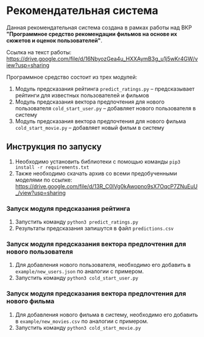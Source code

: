 # Рекомендательная система

Данная рекомендательная система создана в рамках работы над ВКР **"Программное средство рекомендации фильмов на основе их сюжетов и оценок пользователей"**.

Ссылка на текст работы: https://drive.google.com/file/d/16NbyozGea4u_HXXAymB3g_u1j5wKr4GW/view?usp=sharing

Программное средство состоит из трех модулей:

1. Модуль предсказания рейтинга `predict_ratings.py` – предсказывает рейтинги для известных пользователей и фильмов
2. Модуль предсказания вектора предпочтения для нового пользователя `cold_start_user.py` – добавляет нового пользователя в систему
3. Модуль предсказания вектора предпочтения для нового фильма `cold_start_movie.py` – добавляет новый фильм в систему

## Инструкция по запуску

1. Необходимо установить библиотеки с помощью команды `pip3 install -r requirements.txt`
2. Также необходимо скачать архив со всеми предобученными моделями по ссылке: https://drive.google.com/file/d/13R_C0lVg0kAwopno9sX7OqcP7ZNuEuU_/view?usp=sharing

### Запуск модуля предсказания рейтинга

1. Запустить команду `python3 predict_ratings.py`
2. Результаты предсказания запишутся в файл `predictions.csv`

### Запуск модуля предсказания вектора предпочтения для нового пользователя

1. Для добавления нового пользователя, необходимо его добавить в `example/new_users.json` по аналогии с примером.
2. Запустить команду `python3 cold_start_user.py`

### Запуск модуля предсказания вектора предпочтения для нового фильма

1. Для добавления нового фильма в систему, необходимо его добавить в `example/new_movies.csv` по аналогии с примером.
2. Запустить команду `python3 cold_start_movie.py`
